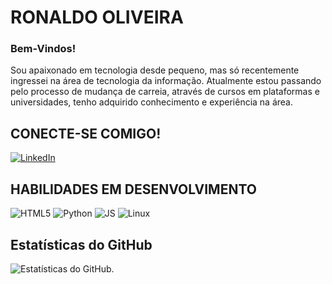 # RONALDO OLIVEIRA

### Bem-Vindos!

Sou apaixonado em tecnologia desde pequeno, mas só recentemente ingressei na área de tecnologia da informação.
Atualmente estou passando pelo processo de mudança de carreia, através de cursos em plataformas e universidades, tenho adquirido conhecimento e experiência na área.

## CONECTE-SE COMIGO!
[![LinkedIn](https://img.shields.io/badge/LinkedIn-357?style=for-the-badge&logo=linkedin&logoColor=ffff)](https://www.linkedin.com/in/oliveiraaronaldo/ )


## HABILIDADES EM DESENVOLVIMENTO
![ HTML5 ]( https://img.shields.io/badge/HTML5-000?style=for-the-badge&logo=html5)
![ Python ]( https://img.shields.io/badge/PYTHON-000?style=for-the-badge&logo=python&logoColor= )
![ JS ]( https://img.shields.io/badge/JAVASCRIPT-000?style=for-the-badge&logo=Javascript& )
![ Linux ](https://img.shields.io/badge/LINUX-001?style=for-the-badge&logo=Linux&)


## Estatísticas do GitHub
![Estatísticas do GitHub](https://github-readme-stats.vercel.app/api?username=oliveiraaronaldo&theme=transparent&bg_color=000&border_color=000&show_icons=true&icon_color=30A3DC&title_color=E94D5F&text_color=FFFF00&hide_title=true&hide=stars).
